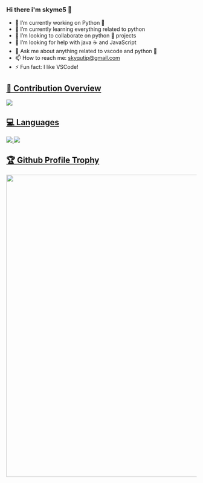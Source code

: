 ### Hi there i'm skyme5 👋

- 🔭 I’m currently working on Python 🐍
- 🌱 I’m currently learning everything related to python
- 👯 I’m looking to collaborate on python 🐍 projects
- 🤔 I’m looking for help with java ☕ and JavaScript
- 💬 Ask me about anything related to vscode and python 🐍
- 📫 How to reach me: skyqutip@gmail.com
- ⚡ Fun fact: I like VSCode! 

<a href="https://github.com/skyme5"><h2>🎉 Contribution Overview</h2></a>
<a href="https://github.com/skyme5">
  <img src="https://github-readme-stats.vercel.app/api?username=skyme5&count_private=true&show_icons=true&cache_seconds=1800"/>
</a>

<a href="https://github.com/skyme5"><h2>💻 Languages</h2></a>
<a href="https://github.com/skyme5">
  <img src="https://github-readme-stats.vercel.app/api/top-langs/?username=skyme5&langs_count=8&layout=compact&cache_seconds=1800"/>
  <img src="https://github-readme-stats.vercel.app/api/wakatime?username=skyme5&layout=compact&langs_count=8&cache_seconds=1800"/>
</a>

<a href="https://github.com/skyme5"><h2>🏆 Github Profile Trophy</h2></a>
<a href="https://github.com/skyme5">
  <img width=800 src="https://github-profile-trophy.vercel.app/?username=skyme5&no-bg=tru&column=8&theme=gruvbox&no-frame=true"/>
</a>
